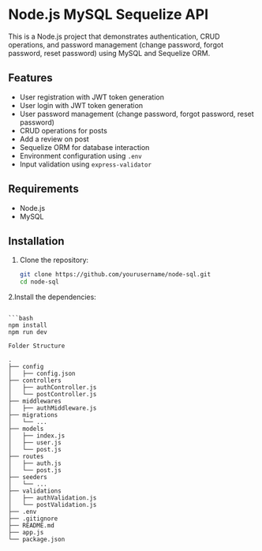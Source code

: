# Node.js MySQL Sequelize API

This is a Node.js project that demonstrates authentication, CRUD operations, and password management (change password, forgot password, reset password) using MySQL and Sequelize ORM.

## Features

- User registration with JWT token generation
- User login with JWT token generation
- User password management (change password, forgot password, reset password)
- CRUD operations for posts
- Add a review on post
- Sequelize ORM for database interaction
- Environment configuration using `.env`
- Input validation using `express-validator`

## Requirements

- Node.js
- MySQL

## Installation

1. Clone the repository:
   ```bash
   git clone https://github.com/yourusername/node-sql.git
   cd node-sql

 2.Install the dependencies:
   ```

```bash
   npm install
   npm run dev

Folder Structure

.
├── config
│   ├── config.json
├── controllers
│   ├── authController.js
│   └── postController.js
├── middlewares
│   ├── authMiddleware.js
├── migrations
│   └── ...
├── models
│   ├── index.js
│   ├── user.js
│   └── post.js
├── routes
│   ├── auth.js
│   └── post.js
├── seeders
│   └── ...
├── validations
│   ├── authValidation.js
│   └── postValidation.js
├── .env
├── .gitignore
├── README.md
├── app.js
└── package.json
```
